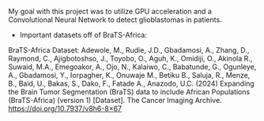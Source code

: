My goal with this project was to utilize GPU acceleration and a Convolutional Neural Network to detect glioblastomas in patients.
- Important datasets off of BraTS-Africa:



BraTS-Africa Dataset:
Adewole, M., Rudie, J.D., Gbadamosi, A., Zhang, D., Raymond, C., Ajigbotoshso, J., Toyobo, O., Aguh, K., Omidiji, O., Akinola R., Suwaid, M.A., Emegoakor, A., Ojo, N., Kalaiwo, C., Babatunde, G., Ogunleye, A., Gbadamosi, Y., Iorpagher, K., Onuwaje M., Betiku B., Saluja, R., Menze, B., Baid, U., Bakas, S., Dako, F., Fatade A., Anazodo, U.C. (2024) Expanding the Brain Tumor Segmentation (BraTS) data to include African Populations (BraTS-Africa) (version 1) [Dataset]. The Cancer Imaging Archive. https://doi.org/10.7937/v8h6-8×67


